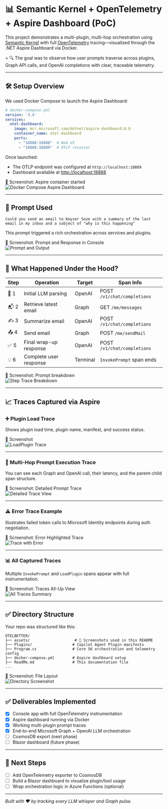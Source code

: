 # 📊 Semantic Kernel + OpenTelemetry + Aspire Dashboard (PoC)

This project demonstrates a multi-plugin, multi-hop orchestration using [Semantic Kernel](https://github.com/microsoft/semantic-kernel) with full [OpenTelemetry](https://opentelemetry.io/) tracing—visualized through the .NET Aspire Dashboard via Docker.

&gt; 🔍 The goal was to observe how user prompts traverse across plugins, Graph API calls, and OpenAI completions with clear, traceable telemetry.

---

## 🛠️ Setup Overview

We used Docker Compose to launch the Aspire Dashboard:

```yaml
# docker-compose.yml
version: '3.4'
services:
  otel-dashboard:
    image: mcr.microsoft.com/dotnet/aspire-dashboard:8.0
    container_name: otel-dashboard
    ports:
      - "18888:18888"  # Web UI
      - "18889:18889"  # OTLP receiver
```

Once launched:

- The OTLP endpoint was configured at `http://localhost:18889`
- Dashboard available at [http://localhost:18888](http://localhost:18888)

📸 Screenshot: Aspire container started  
![Docker Compose Aspire Dashboard](assets/projectloadingdockerforAspire.png)

---

## 💬 Prompt Used

```
Could you send an email to Keyser Soze with a summary of the last email in my inbox and a subject of "why is this happening"
```

This prompt triggered a rich orchestration across services and plugins.

📸 Screenshot: Prompt and Response in Console  
![Prompt and Output](assets/promptandresponseinConsole.png)

---

## 🧠 What Happened Under the Hood?

| Step | Operation | Target | Span Info |  
|------|--------------------------|--------------------|------------------------------|  
| 🧠 1  | Initial LLM parsing      | OpenAI             | POST `/v1/chat/completions`  |  
| 📬 2  | Retrieve latest email    | Graph              | GET `/me/messages`           |  
| ✍️ 3  | Summarize email          | OpenAI             | POST `/v1/chat/completions`  |  
| 📤 4  | Send email               | Graph              | POST `/me/sendMail`          |  
| ✅ 5  | Final wrap-up response   | OpenAI             | POST `/v1/chat/completions`  |  
| 💡 6  | Complete user response   | Terminal           | `InvokePrompt` span ends     |

📸 Screenshot: Prompt breakdown  
![Step Trace Breakdown](assets/GPTofSuccessPretty.png)

---

## 📈 Traces Captured via Aspire

### ➕ Plugin Load Trace

Shows plugin load time, plugin name, manifest, and success status.

📸 Screenshot  
![LoadPlugin Trace](assets/onetracecalledout.png)

---

### 🧵 Multi-Hop Prompt Execution Trace

You can see each Graph and OpenAI call, their latency, and the parent-child span structure.

📸 Screenshot: Detailed Prompt Trace  
![Detailed Trace View](assets/onetracedetailed.png)

---

### ⚠️ Error Trace Example

Illustrates failed token calls to Microsoft Identity endpoints during auth negotiation.

📸 Screenshot: Error Highlighted Trace  
![Trace with Error](assets/onetracewitherrorhighlighted.png)

---

### 📊 All Captured Traces

Multiple `InvokePrompt` and `LoadPlugin` spans appear with full instrumentation.

📸 Screenshot: Traces All-Up View  
![All Traces Summary](assets/traces_allup.png)

---

## ✅ Directory Structure

Your repo was structured like this:

```
OTELBETTER/
├── assets/                    # 📸 Screenshots used in this README
├── Plugins/                  # Copilot Agent Plugin manifests
├── Program.cs                # Core SK orchestration and telemetry config
├── docker-compose.yml        # Aspire dashboard setup
├── ReadMe.md                 # This documentation file
...
```

📸 Screenshot: File Layout  
![Directory Screenshot](assets/092de909-d3c4-401c-9183-38b86a308e5f.png)

---

## ✅ Deliverables Implemented

- [x] Console app with full OpenTelemetry instrumentation  
- [x] Aspire dashboard running via Docker  
- [x] Working multi-plugin prompt traces  
- [x] End-to-end Microsoft Graph + OpenAI LLM orchestration  
- [ ] CosmosDB export (next phase)  
- [ ] Blazor dashboard (future phase)  

---

## 📌 Next Steps

- [ ] Add OpenTelemetry exporter to CosmosDB  
- [ ] Build a Blazor dashboard to visualize plugin/tool usage  
- [ ] Wrap orchestration logic in Azure Functions (optional)

---

*Built with ❤️ by tracking every LLM whisper and Graph pulse.*
